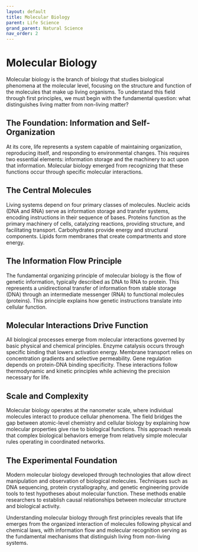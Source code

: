 ```yaml
---
layout: default
title: Molecular Biology
parent: Life Science
grand_parent: Natural Science
nav_order: 2
---
```


# Molecular Biology

Molecular biology is the branch of biology that studies biological phenomena at the molecular level, focusing on the structure and function of the molecules that make up living organisms. To understand this field through first principles, we must begin with the fundamental question: what distinguishes living matter from non-living matter?

## The Foundation: Information and Self-Organization

At its core, life represents a system capable of maintaining organization, reproducing itself, and responding to environmental changes. This requires two essential elements: information storage and the machinery to act upon that information. Molecular biology emerged from recognizing that these functions occur through specific molecular interactions.

## The Central Molecules

Living systems depend on four primary classes of molecules. Nucleic acids (DNA and RNA) serve as information storage and transfer systems, encoding instructions in their sequence of bases. Proteins function as the primary machinery of cells, catalyzing reactions, providing structure, and facilitating transport. Carbohydrates provide energy and structural components. Lipids form membranes that create compartments and store energy.

## The Information Flow Principle

The fundamental organizing principle of molecular biology is the flow of genetic information, typically described as DNA to RNA to protein. This represents a unidirectional transfer of information from stable storage (DNA) through an intermediate messenger (RNA) to functional molecules (proteins). This principle explains how genetic instructions translate into cellular function.

## Molecular Interactions Drive Function

All biological processes emerge from molecular interactions governed by basic physical and chemical principles. Enzyme catalysis occurs through specific binding that lowers activation energy. Membrane transport relies on concentration gradients and selective permeability. Gene regulation depends on protein-DNA binding specificity. These interactions follow thermodynamic and kinetic principles while achieving the precision necessary for life.

## Scale and Complexity

Molecular biology operates at the nanometer scale, where individual molecules interact to produce cellular phenomena. The field bridges the gap between atomic-level chemistry and cellular biology by explaining how molecular properties give rise to biological functions. This approach reveals that complex biological behaviors emerge from relatively simple molecular rules operating in coordinated networks.

## The Experimental Foundation

Modern molecular biology developed through technologies that allow direct manipulation and observation of biological molecules. Techniques such as DNA sequencing, protein crystallography, and genetic engineering provide tools to test hypotheses about molecular function. These methods enable researchers to establish causal relationships between molecular structure and biological activity.

Understanding molecular biology through first principles reveals that life emerges from the organized interaction of molecules following physical and chemical laws, with information flow and molecular recognition serving as the fundamental mechanisms that distinguish living from non-living systems.
